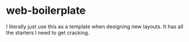 # web-boilerplate

I literally just use this as a template when designing new layouts. It has all the starters I need to get cracking.
